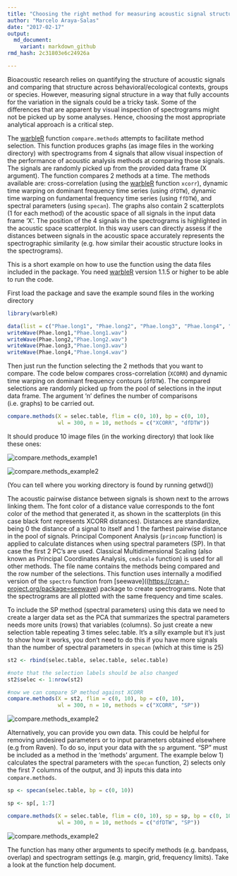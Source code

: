 ```yaml
---
title: "Choosing the right method for measuring acoustic signal structure"
author: "Marcelo Araya-Salas"
date: "2017-02-17"
output: 
  md_document:
    variant: markdown_github
rmd_hash: 2c31803e6c24926a

---
```


Bioacoustic research relies on quantifying the structure of acoustic
signals and comparing that structure across behavioral/ecological
contexts, groups or species. However, measuring signal structure in a
way that fully accounts for the variation in the signals could be a
tricky task. Some of the differences that are apparent by visual
inspection of spectrograms might not be picked up by some analyses.
Hence, choosing the most appropriate analytical approach is a critical
step.

The [warbleR](https://cran.r-project.org/package=warbleR) function
`compare.methods` attempts to facilitate method selection. This function
produces graphs (as image files in the working directory) with
spectrograms from 4 signals that allow visual inspection of the
performance of acoustic analysis methods at comparing those signals. The
signals are randomly picked up from the provided data frame (X
argument). The function compares 2 methods at a time. The methods
available are: cross-correlation (using the
[warbleR](https://cran.r-project.org/package=warbleR) function `xcorr`),
dynamic time warping on dominant frequency time series (using `dfDTW`),
dynamic time warping on fundamental frequency time series (using
`ffDTW`), and spectral parameters (using `specan`). The graphs also
contain 2 scatterplots (1 for each method) of the acoustic space of all
signals in the input data frame ‘X’. The position of the 4 signals in
the spectrograms is highlighted in the acoustic space scatterplot. In
this way users can directly assess if the distances between signals in
the acoustic space accurately represents the spectrographic similarity
(e.g. how similar their acoustic structure looks in the spectrograms).

This is a short example on how to use the function using the data files
included in the package. You need
[warbleR](https://cran.r-project.org/package=warbleR) version 1.1.5 or
higher to be able to run the code.

First load the package and save the example sound files in the working
directory

``` r
library(warbleR)

data(list = c("Phae.long1", "Phae.long2", "Phae.long3", "Phae.long4", "selec.table"))
writeWave(Phae.long1,"Phae.long1.wav")
writeWave(Phae.long2,"Phae.long2.wav")
writeWave(Phae.long3,"Phae.long3.wav")
writeWave(Phae.long4,"Phae.long4.wav")
```

Then just run the function selecting the 2 methods that you want to
compare. The code below compares cross-correlation (`XCORR`) and dynamic
time warping on dominant frequency contours (`dfDTW`). The compared
selections are randomly picked up from the pool of selections in the
input data frame. The argument ‘n’ defines the number of comparisons
(i.e. graphs) to be carried out.

``` r
compare.methods(X = selec.table, flim = c(0, 10), bp = c(0, 10), 
                wl = 300, n = 10, methods = c("XCORR", "dfDTW"))
```

It should produce 10 image files (in the working directory) that look
like these ones:

![compare.methods_example1](/img/comp.meth1.png)

![compare.methods_example2](/img/comp.meth2.png)

(You can tell where you working directory is found by running getwd())

The acoustic pairwise distance between signals is shown next to the
arrows linking them. The font color of a distance value corresponds to
the font color of the method that generated it, as shown in the
scatterplots (in this case black font represents XCORR distances).
Distances are standardize, being 0 the distance of a signal to itself
and 1 the farthest pairwise distance in the pool of signals. Principal
Component Analysis (`princomp` function) is applied to calculate
distances when using spectral parameters (SP). In that case the first 2
PC’s are used. Classical Multidimensional Scaling (also known as
Principal Coordinates Analysis, `cmdscale` function) is used for all
other methods. The file name contains the methods being compared and the
row number of the selections. This function uses internally a modified
version of the `spectro` function from
\[seewave\]((<https://cran.r-project.org/package=seewave>) package to
create spectrograms. Note that the spectrograms are all plotted with the
same frequency and time scales.

To include the SP method (spectral parameters) using this data we need
to create a larger data set as the PCA that summarizes the spectral
parameters needs more units (rows) that variables (columns). So just
create a new selection table repeating 3 times selec.table. It’s a silly
example but it’s just to show how it works, you don’t need to do this if
you have more signals than the number of spectral parameters in `specan`
(which at this time is 25)

``` r
st2 <- rbind(selec.table, selec.table, selec.table)

#note that the selection labels should be also changed
st2$selec <- 1:nrow(st2)

#now we can compare SP method against XCORR
compare.methods(X = st2, flim = c(0, 10), bp = c(0, 10), 
                wl = 300, n = 10, methods = c("XCORR", "SP"))
```

![compare.methods_example2](img/comp.meth3.png)

Alternatively, you can provide you own data. This could be helpful for
removing undesired parameters or to input parameters obtained elsewhere
(e.g from Raven). To do so, input your data with the `sp` argument. “SP”
must be included as a method in the ‘methods’ argument. The example
below 1) calculates the spectral parameters with the `specan` function,
2) selects only the first 7 columns of the output, and 3) inputs this
data into `compare.methods`.

``` r
sp <- specan(selec.table, bp = c(0, 10))

sp <- sp[, 1:7]

compare.methods(X = selec.table, flim = c(0, 10), sp = sp, bp = c(0, 10),
                wl = 300, n = 10, methods = c("dfDTW", "SP"))
```

![compare.methods_example2](img/comp.meth4.png)

The function has many other arguments to specify methods (e.g. bandpass,
overlap) and spectrogram settings (e.g. margin, grid, frequency limits).
Take a look at the function help document.

